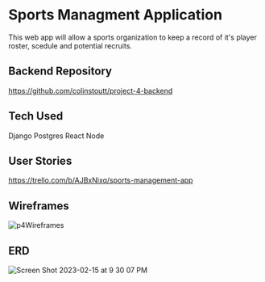 # Sports Managment Application

This web app will allow a sports organization to keep a record of it's player roster, scedule and potential recruits.

## Backend Repository

https://github.com/colinstoutt/project-4-backend

## Tech Used

Django
Postgres
React
Node

## User Stories

https://trello.com/b/AJBxNixq/sports-management-app

## Wireframes

![p4Wireframes](https://user-images.githubusercontent.com/97377111/219274942-6f3c0e07-77c8-4bbc-a577-05ff0806d3fe.png)

## ERD

![Screen Shot 2023-02-15 at 9 30 07 PM](https://user-images.githubusercontent.com/97377111/219276853-6a229288-b9f9-457d-a4a7-4485a79868f7.png)
